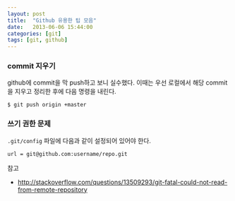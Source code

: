 ```yaml
---
layout: post
title:  "Github 유용한 팁 모음"
date:   2013-06-06 15:44:00
categories: [git]
tags: [git, github]
---
```


### commit 지우기

github에 commit을 막 push하고 보니 실수했다. 이때는 우선 로컬에서 해당 commit을 지우고 정리한 후에 다음 명령을 내린다.

```
$ git push origin +master
```

### 쓰기 권한 문제

`.git/config` 파일에 다음과 같이 설정되어 있어야 한다.

```
url = git@github.com:username/repo.git
```

참고
- http://stackoverflow.com/questions/13509293/git-fatal-could-not-read-from-remote-repository

